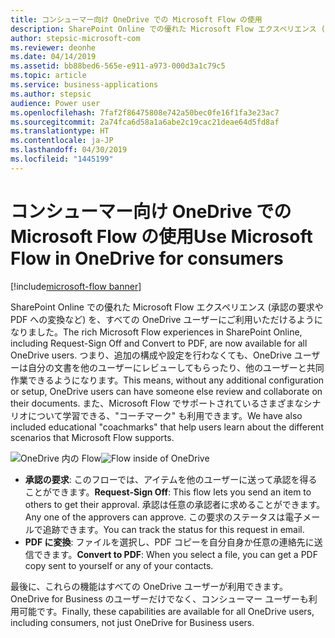 ```yaml
---
title: コンシューマー向け OneDrive での Microsoft Flow の使用
description: SharePoint Online での優れた Microsoft Flow エクスペリエンス (承認の要求や PDF への変換など) を、すべての OneDrive ユーザーにご利用いただけるようになりました。
author: stepsic-microsoft-com
ms.reviewer: deonhe
ms.date: 04/14/2019
ms.assetid: bb88bed6-565e-e911-a973-000d3a1c79c5
ms.topic: article
ms.service: business-applications
ms.author: stepsic
audience: Power user
ms.openlocfilehash: 7faf2f86475808e742a50bec0fe16f1fa3e23ac7
ms.sourcegitcommit: 2a74fca6d58a1a6abe2c19cac21deae64d5fd8af
ms.translationtype: HT
ms.contentlocale: ja-JP
ms.lasthandoff: 04/30/2019
ms.locfileid: "1445199"
---
```

# <a name="use-microsoft-flow-in-onedrive-for-consumers"></a><span data-ttu-id="a31f6-103">コンシューマー向け OneDrive での Microsoft Flow の使用</span><span class="sxs-lookup"><span data-stu-id="a31f6-103">Use Microsoft Flow in OneDrive for consumers</span></span>

[!include[microsoft-flow banner](../includes/microsoft-flow.md)]

<span data-ttu-id="a31f6-104">SharePoint Online での優れた Microsoft Flow エクスペリエンス (承認の要求や PDF への変換など) を、すべての OneDrive ユーザーにご利用いただけるようになりました。</span><span class="sxs-lookup"><span data-stu-id="a31f6-104">The rich Microsoft Flow experiences in SharePoint Online, including Request-Sign Off and Convert to PDF, are now available for all OneDrive users.</span></span> <span data-ttu-id="a31f6-105">つまり、追加の構成や設定を行わなくても、OneDrive ユーザーは自分の文書を他のユーザーにレビューしてもらったり、他のユーザーと共同作業できるようになります。</span><span class="sxs-lookup"><span data-stu-id="a31f6-105">This means, without any additional configuration or setup, OneDrive users can have someone else review and collaborate on their documents.</span></span> <span data-ttu-id="a31f6-106">また、Microsoft Flow でサポートされているさまざまなシナリオについて学習できる、"コーチマーク" も利用できます。</span><span class="sxs-lookup"><span data-stu-id="a31f6-106">We have also included educational "coachmarks" that help users learn about the different scenarios that Microsoft Flow supports.</span></span>

<span data-ttu-id="a31f6-107">![OneDrive 内の Flow](media/OneDriveConsumer-1.png "OneDrive 内の Flow")</span><span class="sxs-lookup"><span data-stu-id="a31f6-107">![Flow inside of OneDrive](media/OneDriveConsumer-1.png "Flow inside of OneDrive")</span></span>

- <span data-ttu-id="a31f6-108">**承認の要求**: このフローでは、アイテムを他のユーザーに送って承認を得ることができます。</span><span class="sxs-lookup"><span data-stu-id="a31f6-108">**Request-Sign Off**: This flow lets you send an item to others to get their approval.</span></span> <span data-ttu-id="a31f6-109">承認は任意の承認者に求めることができます。</span><span class="sxs-lookup"><span data-stu-id="a31f6-109">Any one of the approvers can approve.</span></span> <span data-ttu-id="a31f6-110">この要求のステータスは電子メールで追跡できます。</span><span class="sxs-lookup"><span data-stu-id="a31f6-110">You can track the status for this request in email.</span></span>
- <span data-ttu-id="a31f6-111">**PDF に変換**: ファイルを選択し、PDF コピーを自分自身か任意の連絡先に送信できます。</span><span class="sxs-lookup"><span data-stu-id="a31f6-111">**Convert to PDF**: When you select a file, you can get a PDF copy sent to yourself or any of your contacts.</span></span>

<span data-ttu-id="a31f6-112">最後に、これらの機能はすべての OneDrive ユーザーが利用できます。OneDrive for Business のユーザーだけでなく、コンシューマー ユーザーも利用可能です。</span><span class="sxs-lookup"><span data-stu-id="a31f6-112">Finally, these capabilities are available for all OneDrive users, including consumers, not just OneDrive for Business users.</span></span>
